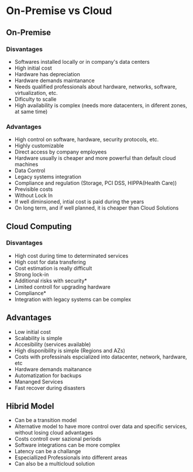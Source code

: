 # On-Premise vs Cloud

## On-Premise

### Disvantages

* Softwares installed locally or in company's data centers
* High initial cost
* Hardware has depreciation
* Hardware demands maintanance
* Needs qualified professionals about hardware, networks, software, virtualization, etc.
* Dificulty to scalle
* High availability is complex (needs more datacenters, in diferent zones, at same time)

### Advantages

* High control on software, hardware, security protocols, etc.
* Highly customizable
* Direct access by company employees
* Hardware usually is cheaper and more powerful than default cloud machines
* Data Control
* Legacy systems integration
* Compliance and regulation (Storage, PCI DSS, HIPPA(Health Care))
* Previsible costs
* Without Lock In
* If well diminsioned, intial cost is paid during the years
* On long term, and if well planned, it is cheaper than Cloud Solutions

## Cloud Computing

### Disvantages

* High cost during time to determinated services
* High cost for data transfering
* Cost estimation is really difficult
* Strong lock-in
* Additional risks with security*
* Limited controll for upgrading hardware
* Compliance*
* Integration with legacy systems can be complex

## Advantages

* Low initial cost
* Scalability is simple
* Accesibility (services available)
* High disponibility is simple (Regions and AZs)
* Costs with professinals espcialized into datacenter, network, hardware, etc
* Hardware demands maitanance
* Automatization for backups
* Mananged Services
* Fast recover during disasters

## Hibrid Model

* Can be a transition model
* Alternative model to have more control over data and specific services, without losing cloud advantages
* Costs controll over sazional periods
* Software integrations can be more complex
* Latency can be a challange
* Especiallized Professionals into different areas
* Can also be a multicloud solution

